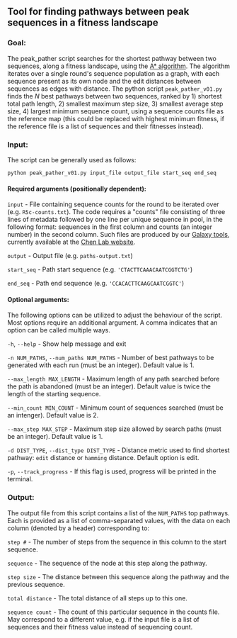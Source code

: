 
## Tool for finding pathways between peak sequences in a fitness landscape

### Goal:

The peak_pather script searches for the shortest pathway between two sequences, along a fitness landscape, using the [A&ast; algorithm](https://en.wikipedia.org/wiki/A*_search_algorithm). The algorithm iterates over a single round's sequence population as a graph, with each sequence present as its own node and the edit distances between sequences as edges with distance. The python script `peak_pather_v01.py` finds the *N* best pathways between two sequences, ranked by 1) shortest total path length, 2) smallest maximum step size, 3) smallest average step size, 4) largest minimum sequence count, using a sequence counts file as the reference map (this could be replaced with highest minimum fitness, if the reference file is a list of sequences and their fitnesses instead).

### Input:

The script can be generally used as follows:

```
python peak_pather_v01.py input_file output_file start_seq end_seq
```

#### Required arguments (positionally dependent):

`input` - File containing sequence counts for the round to be iterated over (e.g. `R5c-counts.txt`). The code requires a "counts" file consisting of three lines of metadata followed by one line per unique sequence in pool, in the following format: sequences in the first column and counts (an integer number) in the second column. Such files are produced by our [Galaxy tools](https://labs.chem.ucsb.edu/chen/irene/Chen_lab_at_UCSB/Publications_files/Xulvi%20et%20al%20Methods%202016.pdf), currently available at the [Chen Lab website](https://labs.chem.ucsb.edu/chen/irene/Chen_lab_at_UCSB/Galaxy_Tools.html).  

`output` - Output file (e.g. `paths-output.txt`)

`start_seq` - Path start sequence (e.g. `'CTACTTCAAACAATCGGTCTG'`)

`end_seq` - Path end sequence (e.g. `'CCACACTTCAAGCAATCGGTC'`)
  

#### Optional arguments:

The following options can be utilized to adjust the behaviour of the script. Most options require an additional argument. A comma indicates that an option can be called multiple ways.

 `-h`, `--help` - Show help message and exit
                       
`-n NUM_PATHS`, `--num_paths NUM_PATHS` - Number of best pathways to be generated with each run (must be an integer). Default value is 1.
                        
 `--max_length MAX_LENGTH` - Maximum length of any path searched before the path is abandoned (must be an integer). Default value is twice the length of the starting sequence.
 
 `--min_count MIN_COUNT` - Minimum count of sequences searched (must be an intenger). Default value is 2. 
  
 `--max_step MAX_STEP` - Maximum step size allowed by search paths (must be an integer). Default value is 1. 
  
 `-d DIST_TYPE`, `--dist_type DIST_TYPE` - Distance metric used to find shortest pathway: `edit` distance or `hamming` distance. Default option is edit.
  
 `-p`, `--track_progress` - If this flag is used, progress will be printed in the terminal.

### Output:

The output file from this script contains a list of the `NUM_PATHS` top pathways. Each is provided as a list of comma-separated values, with the data on each column (denoted by a header) corresponding to:

`step #` - The number of steps from the sequence in this column to the start sequence.

`sequence` - The sequence of the node at this step along the pathway.

`step size` - The distance between this sequence along the pathway and the previous sequence.

`total distance` - The total distance of all steps up to this one.

`sequence count` - The count of this particular sequence in the counts file. May correspond to a different value, e.g. if the input file is a list of sequences and their fitness value instead of sequencing count.

